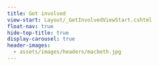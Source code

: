 ```yaml
---
title: Get involved
view-start: Layout/_GetInvolvedViewStart.cshtml
float-nav: true
hide-top-title: true
display-carousel: true
header-images:
  - assets/images/headers/macbeth.jpg
---
```

